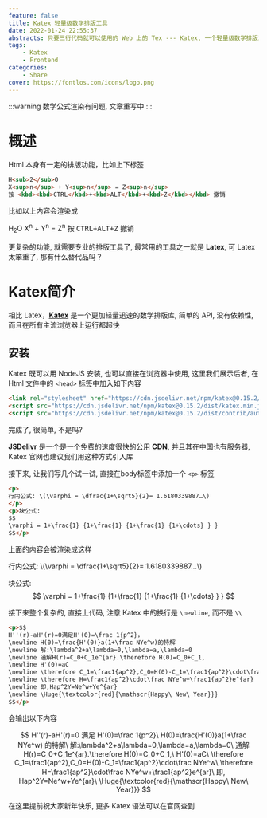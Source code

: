 ```yaml
---
feature: false
title: Katex 轻量级数学排版工具
date: 2022-01-24 22:55:37
abstracts: 只要三行代码就可以使用的 Web 上的 Tex --- Katex, 一个轻量级数学排版工具
tags:
    - Katex
    - Frontend
categories:
    - Share
cover: https://fontlos.com/icons/logo.png
---
```


:::warning
数学公式渲染有问题, 文章重写中
:::

# 概述

Html 本身有一定的排版功能，比如上下标签

```html
H<sub>2</sub>O
X<sup>n</sup> + Y<sup>n</sup> = Z<sup>n</sup>
按 <kbd><kbd>CTRL</kbd>+<kbd>ALT</kbd>+<kbd>Z</kbd></kbd> 撤销
```

比如以上内容会渲染成

H<sub>2</sub>O
X<sup>n</sup> + Y<sup>n</sup> = Z<sup>n</sup>
按 <kbd><kbd>CTRL</kbd>+<kbd>ALT</kbd>+<kbd>Z</kbd></kbd> 撤销

更复杂的功能, 就需要专业的排版工具了, 最常用的工具之一就是 **Latex**, 可 Latex 太笨重了, 那有什么替代品吗？

# Katex简介

相比 Latex，[**Katex**](https://katex.org/) 是一个更加轻量迅速的数学排版库, 简单的 API, 没有依赖性, 而且在所有主流浏览器上运行都超快

## 安装

Katex 既可以用 NodeJS 安装, 也可以直接在浏览器中使用, 这里我们展示后者, 在 Html 文件中的 `<head>` 标签中加入如下内容

```html
<link rel="stylesheet" href="https://cdn.jsdelivr.net/npm/katex@0.15.2/dist/katex.min.css">
<script src="https://cdn.jsdelivr.net/npm/katex@0.15.2/dist/katex.min.js"></script>
<script src="https://cdn.jsdelivr.net/npm/katex@0.15.2/dist/contrib/auto-render.min.js" onload="renderMathInElement(document.body);"></script>
```

完成了, 很简单, 不是吗?

**JSDelivr** 是一个是一个免费的速度很快的公用 **CDN**, 并且其在中国也有服务器, Katex 官网也建议我们用这种方式引入库

接下来, 让我们写几个试一试, 直接在body标签中添加一个 `<p>` 标签

```html
<p>
行内公式: \(\varphi = \dfrac{1+\sqrt5}{2}= 1.6180339887…\)
</p>
<p>块公式:
$$
\varphi = 1+\frac{1} {1+\frac{1} {1+\frac{1} {1+\cdots} } }
$$</p>
```

上面的内容会被渲染成这样

<p>
行内公式: \(\varphi = \dfrac{1+\sqrt5}{2}= 1.6180339887…\)
</p>

块公式:
$$
\varphi = 1+\frac{1} {1+\frac{1} {1+\frac{1} {1+\cdots} } }
$$

接下来整个复杂的, 直接上代码, 注意 Katex 中的换行是 `\newline`, 而不是 `\\`

```html
<p>$$
H''(r)-aH'(r)=0满足H'(0)=\frac 1{p^2}，
\newline H(0)=\frac{H'(0)}a(1+\frac NYe^w)的特解
\newline 解:\lambda^2+a\lambda=0,\lambda=a,\lambda=0
\newline 通解H(r)=C_0+C_1e^{ar}.\therefore H(0)=C_0+C_1,
\newline H'(0)=aC
\newline \therefore C_1=\frac1{ap^2},C_0=H(0)-C_1=\frac1{ap^2}\cdot\frac NYe^w
\newline \therefore H=\frac1{ap^2}\cdot\frac NYe^w+\frac1{ap^2}e^{ar}
\newline 即,Hap^2Y=Ne^w+Ye^{ar}
\newline \Huge{\textcolor{red}{\mathscr{Happy\ New\ Year}}}
$$</p>
```

会输出以下内容

$$
H''(r)-aH'(r)=0 满足 H'(0)=\frac 1{p^2}\
H(0)=\frac{H'(0)}a(1+\frac NYe^w) 的特解\
解:\lambda^2+a\lambda=0,\lambda=a,\lambda=0\
通解 H(r)=C_0+C_1e^{ar}.\therefore H(0)=C_0+C_1,\
H'(0)=aC\
\therefore C_1=\frac1{ap^2},C_0=H(0)-C_1=\frac1{ap^2}\cdot\frac NYe^w\
\therefore H=\frac1{ap^2}\cdot\frac NYe^w+\frac1{ap^2}e^{ar}\
即, Hap^2Y=Ne^w+Ye^{ar}\
\Huge{\textcolor{red}{\mathscr{Happy\ New\ Year}}}
$$

在这里提前祝大家新年快乐, 更多 Katex 语法可以在官网查到